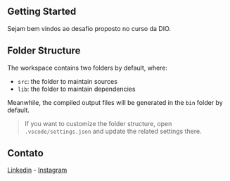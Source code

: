 ## Getting Started

Sejam bem vindos ao desafio proposto no curso da DIO.

## Folder Structure

The workspace contains two folders by default, where:

- `src`: the folder to maintain sources
- `lib`: the folder to maintain dependencies

Meanwhile, the compiled output files will be generated in the `bin` folder by default.

> If you want to customize the folder structure, open `.vscode/settings.json` and update the related settings there.

## Contato
[Linkedin](https://www.linkedin.com/in/daniel-ribeiro-gomes-168283279/) -
[Instagram](https://www.linkedin.com/in/daniel-ribeiro-gomes-168283279/)
